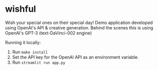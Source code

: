 # wishful

Wish your special ones on their special day! 
Demo application developed using OpenAI's API & creative generation.
Behind the scenes this is using OpenAI's GPT-3 (text-DaVinci-002 engine)

Running it locally: 
1. Run `make install`
2. Set the API key for the OpenAI API as an environment variable. 
3. Run `streamlit run app.py` 

